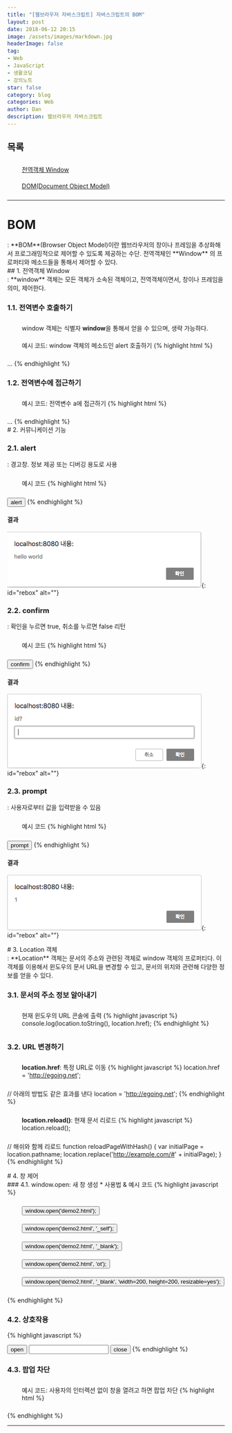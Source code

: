 ```yaml
---
title: "[웹브라우저 자바스크립트] 자바스크립트의 BOM"
layout: post
date: 2018-06-12 20:15
image: /assets/images/markdown.jpg
headerImage: false
tag:
- Web
- JavaScript
- 생활코딩
- 강의노트
star: false
category: blog
categories: Web
author: Dan
description: 웹브라우저 자바스크립트
---
```


## 목록
1. <a href="#one">전역객체 Window</a><br>
2. <a href="#two">DOM(Document Object Model)</a><br>


---
# BOM
<div class="underlined"></div>
: <span class="evidence-yellow">**BOM**(Browser Object Model)</span>이란 웹브라우저의 창이나 프레임을 추상화해서 프로그래밍적으로 제어할 수 있도록 제공하는 수단. 전역객체인 **Window** 의 프로퍼티와 메소드들을 통해서 제어할 수 있다.

<div id="one"></div>
## 1. 전역객체 Window
<div class="underlined"></div>
: <span class="evidence-yellow">**window**</span> 객체는 모든 객체가 소속된 객체이고, 전역객체이면서, 창이나 프레임을 의미, 제어한다.

### 1.1. 전역변수 호출하기
* window 객체는 식별자 <span class="evidence-yellow">**window**</span>을 통해서 얻을 수 있으며, 생략 가능하다.
* 예시 코드: window 객체의 메소드인 alert 호출하기
{% highlight html %}
<!DOCTYPE html>
<html>
<script>
    alert('Hello world');
    window.alert('Hello world');
</script>
<body>
 ...
</body>
</html>
{% endhighlight %}

### 1.2. 전역변수에 접근하기
* 예시 코드: 전역변수 a에 접근하기
{% highlight html %}
<!DOCTYPE html>
<html>
<script>
    var a = 1;
    alert(a);
    alert(window.a);
</script>
<body>
 ...
</body>
</html>
{% endhighlight %}

<div id="two"></div>
# 2. 커뮤니케이션 기능
<div class="underlined"></div>

### 2.1. alert
: 경고창. 정보 제공 또는 디버깅 용도로 사용
* 예시 코드
{% highlight html %}
<!DOCTYPE html>
<html>
    <body>
        <input type="button" value="alert" onclick="alert('hello world');" />
    </body>
</html>
{% endhighlight %}

#### 결과
![Markdown Image][2]{: id="rebox" alt=""}

### 2.2. confirm
: 확인을 누르면 true, 취소를 누르면 false 리턴
* 예시 코드
{% highlight html %}
<!DOCTYPE html>
<html>
    <body>
        <input type="button" value="confirm" onclick="func_confirm()" />
        <script>
            function func_confirm(){
                if(confirm('ok?')){
                    alert('ok');
                } else {
                    alert('cancel');
                }
            }
        </script>
    </body>
</html>
{% endhighlight %}

#### 결과
![Markdown Image][3]{: id="rebox" alt=""}

### 2.3. prompt
: 사용자로부터 값을 입력받을 수 있음
* 예시 코드
{% highlight html %}
<!DOCTYPE html>
<html>
    <body>
        <input type="button" value="prompt" onclick="func_prompt()" />
        <script>
            function func_prompt(){
                if(prompt('id?') === 'egoing'){
                    alert('welcome');
                } else {
                    alert('fail');
                }
            }
        </script>
    </body>
</html>
{% endhighlight %}

#### 결과
![Markdown Image][1]{: id="rebox" alt=""}

<div id="three"></div>
# 3. Location 객체
<div class="underlined"></div>
: <span class="evidence-yellow">**Location**</span> 객체는 문서의 주소와 관련된 객체로 window 객체의 프로퍼티다. 이 객체를 이용해서 윈도우의 문서 URL을 변경할 수 있고, 문서의 위치와 관련해 다양한 정보를 얻을 수 있다.

### 3.1. 문서의 주소 정보 알아내기

* 현재 윈도우의 URL 콘솔에 출력
{% highlight javascript %}
console.log(location.toString(), location.href);
{% endhighlight %}

### 3.2. URL 변경하기

* **location.href**: 특정 URL로 이동
{% highlight javascript %}
location.href = 'http://egoing.net';

// 아래의 방법도 같은 효과를 낸다
location = 'http://egoing.net';
{% endhighlight %}

* **location.reload()**: 현재 문서 리로드
{% highlight javascript %}
location.reload();

// 해쉬와 함께 리로드
function reloadPageWithHash() {
  var initialPage = location.pathname;
  location.replace('http://example.com/#' + initialPage);
}
{% endhighlight %}

<div id="four"></div>
# 4. 창 제어
<div class="underlined"></div>
### 4.1. window.open: 새 창 생성
* 사용법 & 예시 코드
{% highlight javascript %}
<!DOCTYPE html>
<html>
<style>li {padding:10px; list-style: none}</style>
<body>
<ul>
    <li>
        <!--첫번째 인자는 새 창에 로드할 문서의 URL이다. 인자를 생략하면 이름이 붙지 않은 새 창이 만들어진다.-->
        <input type="button" onclick="open1()" value="window.open('demo2.html');" />
    </li>
    <li>
        <!--두번째 인자는 새 창의 이름이다. _self는 스크립트가 실행되는 창을 의미한다.-->
        <input type="button" onclick="open2()" value="window.open('demo2.html', '_self');" />
    </li>
    <li>
        <!--_blank는 새 창을 의미한다.-->
        <input type="button" onclick="open3()" value="window.open('demo2.html', '_blank');" />
    </li>
    <li>
        <!--창에 이름을 붙일 수 있다. open을 재실행 했을 때 동일한 이름의 창이 있다면 그곳으로 문서가 로드된다.-->
        <input type="button" onclick="open4()" value="window.open('demo2.html', 'ot');" />
    </li>
    <li>
        <!--세번재 인자는 새 창의 모양과 관련된 속성이 온다.-->
        <input type="button" onclick="open5()" value="window.open('demo2.html', '_blank', 'width=200, height=200, resizable=yes');" />
    </li>
</ul>
<script>
function open1(){
    window.open('demo2.html');
}
function open2(){
    window.open('demo2.html', '_self');
}
function open3(){
    window.open('demo2.html', '_blank');
}
function open4(){
    window.open('demo2.html', 'ot');
}
function open5(){
    window.open('demo2.html', '_blank', 'width=200, height=200, resizable=no');
}
</script>
</body>
</html>
{% endhighlight %}

### 4.2. 상호작용
{% highlight javascript %}
<!DOCTYPE html>
<html>
<body>
    <input type="button" value="open" onclick="winopen();" />
    <input type="text" onkeypress="winmessage(this.value)" />
    <input type="button" value="close" onclick="winclose()" />
    <script>
    // 버튼 클릭 시 새 창 열기
    function winopen(){
        win = window.open('demo2.html', 'ot', 'width=300px, height=500px');
    }
    // 사용자가 입력한 메시지를 해당 창에 출력, 저장
    function winmessage(msg){
        win.document.getElementById('message').innerText=msg;
    }
    // 창 닫기
    function winclose(){
        win.close();
    }
    </script>
</body>
</html>
{% endhighlight %}


### 4.3. 팝업 차단
* 예시 코드: 사용자의 인터렉션 없이 창을 열려고 하면 팝업 차단
{% highlight html %}
<!DOCTYPE html>
<html>
<body>
    <script>
    window.open('demo2.html');
    </script>
</body>
</html>
{% endhighlight %}

---
[1]: /assets/images/스크린샷2018-06-14-2.jpg
[2]: /assets/images/스크린샷2018-06-14-3.jpg
[3]: /assets/images/스크린샷2018-06-14-1.jpg
